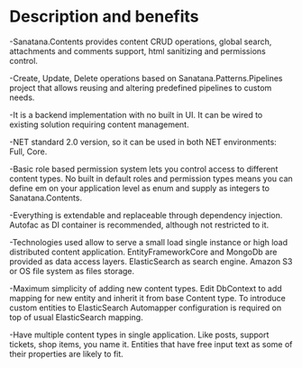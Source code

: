 # Description and benefits
-Sanatana.Contents provides content CRUD operations, global search, attachments and comments support, html sanitizing and permissions control.

-Create, Update, Delete operations based on Sanatana.Patterns.Pipelines project that allows reusing and altering predefined pipelines to custom needs.

-It is a backend implementation with no built in UI. It can be wired to existing solution requiring content management.

-NET standard 2.0 version, so it can be used in both NET environments: Full, Core.

-Basic role based permission system lets you control access to different content types. No built in default roles and permission types means you can define em on your application level as enum and supply as integers to Sanatana.Contents.

-Everything is extendable and replaceable through dependency injection. Autofac as DI container is recommended, although not restricted to it.

-Technologies used allow to serve a small load single instance or high load distributed content application. EntityFrameworkCore and MongoDb are provided as data access layers. ElasticSearch as search engine. Amazon S3 or OS file system as files storage.  

-Maximum simplicity of adding new content types. Edit DbContext to add mapping for new entity and inherit it from base Content type. To introduce custom entities to ElasticSearch Automapper configuration is required on top of usual ElasticSearch mapping.

-Have multiple content types in single application. Like posts, support tickets, shop items, you name it. Entities that have free input text as some of their properties are likely to fit.
